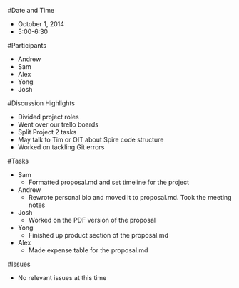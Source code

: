 #Date and Time
  * October 1, 2014
  * 5:00-6:30

#Participants
  * Andrew
  * Sam
  * Alex
  * Yong
  * Josh

#Discussion Highlights
  * Divided project roles
  * Went over our trello boards
  * Split Project 2 tasks
  * May talk to Tim or OIT about Spire code structure
  * Worked on tackling Git errors

#Tasks
  * Sam
     * Formatted proposal.md and set timeline for the project
  * Andrew
     * Rewrote personal bio and moved it to proposal.md. Took the meeting notes
  * Josh
     * Worked on the PDF version of the proposal
  * Yong
     * Finished up product section of the proposal.md
  * Alex
     * Made expense table for the proposal.md 

#Issues
  * No relevant issues at this time